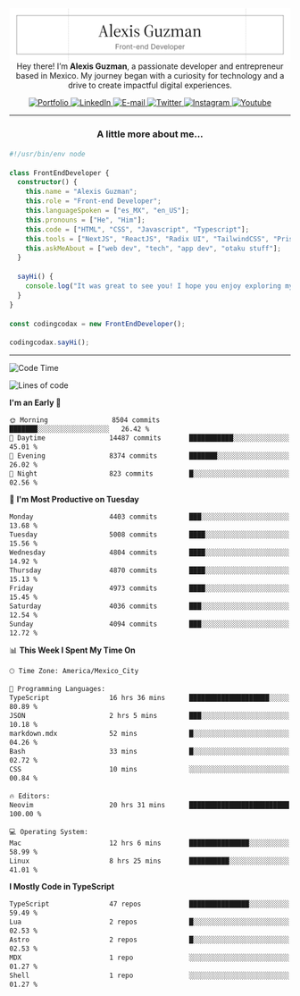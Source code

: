 <img align='right' src="./Banner.png" width="" />
<p align='center'>Hey there! I’m <strong>Alexis Guzman</strong>, a passionate developer and entrepreneur based in Mexico. My journey began with a curiosity for technology and a drive to create impactful digital experiences.</p>

<div align='center'>
  <a href='https://www.codingcodax.dev' target='_blank'>
    <img alt='Portfolio' src='https://img.shields.io/badge/Portfolio-black?logo=vercel&style=flat-square'>
  </a>
  <a href='https://linkedin.com/in/codingcodax' target='_blank'>
    <img alt='LinkedIn' src='https://img.shields.io/badge/LinkedIn-black?logo=LinkedIn&style=flat-square'>
  </a>
  <a href='mailto:hello@codingcodax.com' target='_blank'>
    <img alt='E-mail' src='https://img.shields.io/badge/Email-black?logo=Gmail&style=flat-square'>
  </a>
  <a href='https://x.com/codingcodax' target='_blank'>
    <img alt='Twitter' src='https://img.shields.io/badge/X-black?logo=X&style=flat-square'>
  </a>
  <a href='https://www.instagram.com/codingcodax' target='_blank'>
    <img alt='Instagram' src='https://img.shields.io/badge/Instagram-black?logo=Instagram&style=flat-square'>
  </a>
  <a href='https://www.youtube.com/@codingcodax' target='_blank'>
    <img alt='Youtube' src='https://img.shields.io/badge/YouTube-black?logo=Youtube&style=flat-square'>
  </a>
</div>


---

<h3 align='center'>A little more about me...</h3>

```typescript
#!/usr/bin/env node

class FrontEndDeveloper {
  constructor() {
    this.name = "Alexis Guzman";
    this.role = "Front-end Developer";
    this.languageSpoken = ["es_MX", "en_US"];
    this.pronouns = ["He", "Him"];
    this.code = ["HTML", "CSS", "Javascript", "Typescript"];
    this.tools = ["NextJS", "ReactJS", "Radix UI", "TailwindCSS", "Prisma", "Shadcn UI"];
    this.askMeAbout = ["web dev", "tech", "app dev", "otaku stuff"];
  }

  sayHi() {
    console.log("It was great to see you! I hope you enjoy exploring my work.");
  }
}

const codingcodax = new FrontEndDeveloper();

codingcodax.sayHi();
```

---

<!--START_SECTION:waka-->
![Code Time](http://img.shields.io/badge/Code%20Time-3%2C377%20hrs%201%20min-blue)

![Lines of code](https://img.shields.io/badge/From%20Hello%20World%20I%27ve%20Written-9.4%20million%20lines%20of%20code-blue)

**I'm an Early 🐤** 

```text
🌞 Morning                8504 commits        ███████░░░░░░░░░░░░░░░░░░   26.42 % 
🌆 Daytime                14487 commits       ███████████░░░░░░░░░░░░░░   45.01 % 
🌃 Evening                8374 commits        ███████░░░░░░░░░░░░░░░░░░   26.02 % 
🌙 Night                  823 commits         █░░░░░░░░░░░░░░░░░░░░░░░░   02.56 % 
```
📅 **I'm Most Productive on Tuesday** 

```text
Monday                   4403 commits        ███░░░░░░░░░░░░░░░░░░░░░░   13.68 % 
Tuesday                  5008 commits        ████░░░░░░░░░░░░░░░░░░░░░   15.56 % 
Wednesday                4804 commits        ████░░░░░░░░░░░░░░░░░░░░░   14.92 % 
Thursday                 4870 commits        ████░░░░░░░░░░░░░░░░░░░░░   15.13 % 
Friday                   4973 commits        ████░░░░░░░░░░░░░░░░░░░░░   15.45 % 
Saturday                 4036 commits        ███░░░░░░░░░░░░░░░░░░░░░░   12.54 % 
Sunday                   4094 commits        ███░░░░░░░░░░░░░░░░░░░░░░   12.72 % 
```


📊 **This Week I Spent My Time On** 

```text
🕑︎ Time Zone: America/Mexico_City

💬 Programming Languages: 
TypeScript               16 hrs 36 mins      ████████████████████░░░░░   80.89 % 
JSON                     2 hrs 5 mins        ███░░░░░░░░░░░░░░░░░░░░░░   10.18 % 
markdown.mdx             52 mins             █░░░░░░░░░░░░░░░░░░░░░░░░   04.26 % 
Bash                     33 mins             █░░░░░░░░░░░░░░░░░░░░░░░░   02.72 % 
CSS                      10 mins             ░░░░░░░░░░░░░░░░░░░░░░░░░   00.84 % 

🔥 Editors: 
Neovim                   20 hrs 31 mins      █████████████████████████   100.00 % 

💻 Operating System: 
Mac                      12 hrs 6 mins       ███████████████░░░░░░░░░░   58.99 % 
Linux                    8 hrs 25 mins       ██████████░░░░░░░░░░░░░░░   41.01 % 
```

**I Mostly Code in TypeScript** 

```text
TypeScript               47 repos            ███████████████░░░░░░░░░░   59.49 % 
Lua                      2 repos             █░░░░░░░░░░░░░░░░░░░░░░░░   02.53 % 
Astro                    2 repos             █░░░░░░░░░░░░░░░░░░░░░░░░   02.53 % 
MDX                      1 repo              ░░░░░░░░░░░░░░░░░░░░░░░░░   01.27 % 
Shell                    1 repo              ░░░░░░░░░░░░░░░░░░░░░░░░░   01.27 % 
```




<!--END_SECTION:waka-->
